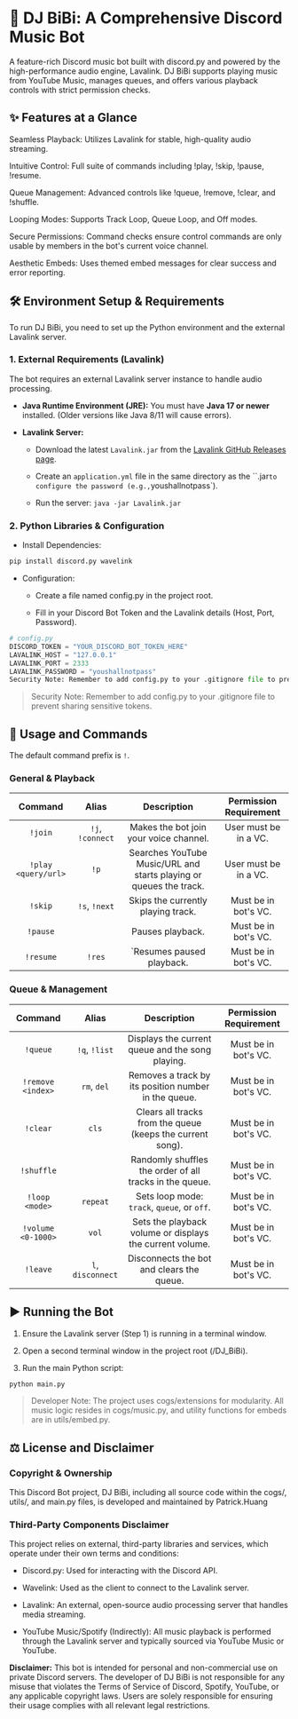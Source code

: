 # 🎵 DJ BiBi: A Comprehensive Discord Music Bot

A feature-rich Discord music bot built with discord.py and powered by the high-performance audio engine, Lavalink. DJ BiBi supports playing music from YouTube Music, manages queues, and offers various playback controls with strict permission checks.

## ✨ Features at a Glance

Seamless Playback: Utilizes Lavalink for stable, high-quality audio streaming.

Intuitive Control: Full suite of commands including !play, !skip, !pause, !resume.

Queue Management: Advanced controls like !queue, !remove, !clear, and !shuffle.

Looping Modes: Supports Track Loop, Queue Loop, and Off modes.

Secure Permissions: Command checks ensure control commands are only usable by members in the bot's current voice channel.

Aesthetic Embeds: Uses themed embed messages for clear success and error reporting.

## 🛠️ Environment Setup & Requirements

To run DJ BiBi, you need to set up the Python environment and the external Lavalink server.

### 1. **External Requirements (Lavalink)**

The bot requires an external Lavalink server instance to handle audio processing.

- **Java Runtime Environment (JRE):** You must have **Java 17 or newer** installed. (Older versions like Java 8/11 will cause errors).

- **Lavalink Server:**

    - Download the latest `Lavalink.jar` from the [Lavalink GitHub Releases page](https://github.com/lavalink-devs/Lavalink/releases).

    - Create an `application.yml` file in the same directory as the ``.jar` to configure the password (e.g., `youshallnotpass`).

    - Run the server: `java -jar Lavalink.jar`

### 2. **Python Libraries & Configuration**

- Install Dependencies:

```Bash
pip install discord.py wavelink
```

- Configuration:

    - Create a file named config.py in the project root.

    - Fill in your Discord Bot Token and the Lavalink details (Host, Port, Password).

```Python
# config.py
DISCORD_TOKEN = "YOUR_DISCORD_BOT_TOKEN_HERE"
LAVALINK_HOST = "127.0.0.1"
LAVALINK_PORT = 2333
LAVALINK_PASSWORD = "youshallnotpass"
Security Note: Remember to add config.py to your .gitignore file to prevent sharing sensitive tokens.
```

> Security Note: Remember to add config.py to your .gitignore file to prevent sharing sensitive tokens.

## 🚀 Usage and Commands

The default command prefix is `!`.

### General & Playback

| Command | Alias | Description | Permission Requirement |
|:-------:|:-----:|:-----------:|:----------------------:|
| `!join` | `!j`, `!connect` | Makes the bot join your voice channel. | User must be in a VC. |
| `!play <query/url>` | `!p` | Searches YouTube Music/URL and starts playing or queues the track. | User must be in a VC. |
| `!skip` | `!s`, `!next` | Skips the currently playing track.| Must be in bot's VC. |
| `!pause` | | Pauses playback. | Must be in bot's VC. |
| `!resume` | `!res` | `Resumes paused playback. | Must be in bot's VC. |

### Queue & Management

| Command | Alias | Description | Permission Requirement |
|:-------:|:-----:|:-----------:|:----------------------:|
| `!queue` | `!q`, `!list` | Displays the current queue and the song playing. | Must be in bot's VC. |
| `!remove <index>` | `rm`, `del` | Removes a track by its position number in the queue. | Must be in bot's VC. |
| `!clear` | `cls` | Clears all tracks from the queue (keeps the current song). | Must be in bot's VC. |
| `!shuffle` | | Randomly shuffles the order of all tracks in the queue. | Must be in bot's VC. |
| `!loop <mode>` | `repeat` | Sets loop mode: `track`, `queue`, or `off`. | Must be in bot's VC. |
| `!volume <0-1000>` | `vol` | Sets the playback volume or displays the current volume. | Must be in bot's VC. |
| `!leave` | `l`, `disconnect` | Disconnects the bot and clears the queue. | Must be in bot's VC. |

## ▶️ Running the Bot

1. Ensure the Lavalink server (Step 1) is running in a terminal window.

2. Open a second terminal window in the project root (/DJ_BiBi).

3. Run the main Python script:

```Bash
python main.py
```

> Developer Note: The project uses cogs/extensions for modularity. All music logic resides in cogs/music.py, and utility functions for embeds are in utils/embed.py.

## ⚖️ License and Disclaimer

### Copyright & Ownership

This Discord Bot project, DJ BiBi, including all source code within the cogs/, utils/, and main.py files, is developed and maintained by Patrick.Huang

### Third-Party Components Disclaimer

This project relies on external, third-party libraries and services, which operate under their own terms and conditions:

- Discord.py: Used for interacting with the Discord API.

- Wavelink: Used as the client to connect to the Lavalink server.

- Lavalink: An external, open-source audio processing server that handles media streaming.

- YouTube Music/Spotify (Indirectly): All music playback is performed through the Lavalink server and typically sourced via YouTube Music or YouTube.

**Disclaimer:** This bot is intended for personal and non-commercial use on private Discord servers. The developer of DJ BiBi is not responsible for any misuse that violates the Terms of Service of Discord, Spotify, YouTube, or any applicable copyright laws. Users are solely responsible for ensuring their usage complies with all relevant legal restrictions.
